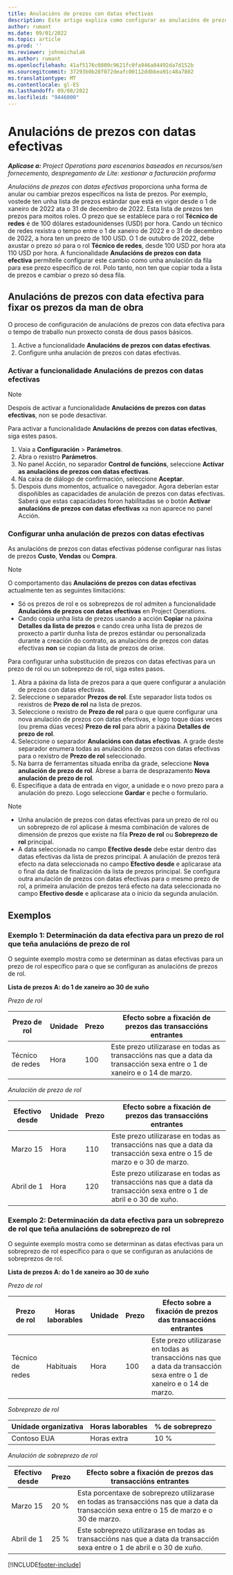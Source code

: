 ```yaml
---
title: Anulacións de prezos con datas efectivas
description: Este artigo explica como configurar as anulacións de prezos para prezos específicos na lista de prezos.
author: rumant
ms.date: 09/01/2022
ms.topic: article
ms.prod: ''
ms.reviewer: johnmichalak
ms.author: rumant
ms.openlocfilehash: 41af5176c0809c9621fc0fa946a04492da7d152b
ms.sourcegitcommit: 37293b0b28f072deafc00112ddbbea91c48a7802
ms.translationtype: MT
ms.contentlocale: gl-ES
ms.lasthandoff: 09/08/2022
ms.locfileid: "9446000"
---
```

# <a name="date-effective-price-overrides"></a>Anulacións de prezos con datas efectivas 

_**Aplícase a:** Project Operations para escenarios baseados en recursos/sen fornecemento, despregamento de Lite: xestionar a facturación proforma_

*Anulacións de prezos con datas efectivas* proporciona unha forma de anular ou cambiar prezos específicos na lista de prezos. Por exemplo, vostede ten unha lista de prezos estándar que está en vigor desde o 1 de xaneiro de 2022 ata o 31 de decembro de 2022. Esta lista de prezos ten prezos para moitos roles. O prezo que se establece para o rol **Técnico de redes** é de 100 dólares estadounidenses (USD) por hora. Cando un técnico de redes rexistra o tempo entre o 1 de xaneiro de 2022 e o 31 de decembro de 2022, a hora ten un prezo de 100 USD. O 1 de outubro de 2022, debe axustar o prezo *só* para o rol **Técnico de redes**, desde 100 USD por hora ata 110 USD por hora. A funcionalidade **Anulacións de prezos con data efectiva** permítelle configurar este cambio como unha anulación da fila para ese prezo específico de rol. Polo tanto, non ten que copiar toda a lista de prezos e cambiar o prezo só desa fila.

## <a name="date-effective-price-overrides-for-labor-pricing"></a>Anulacións de prezos con data efectiva para fixar os prezos da man de obra

O proceso de configuración de anulacións de prezos con data efectiva para o tempo de traballo nun proxecto consta de dous pasos básicos.

1. Active a funcionalidade **Anulacións de prezos con datas efectivas**.
1. Configure unha anulación de prezos con datas efectivas.

### <a name="enable-the-date-effective-price-overrides-feature"></a>Activar a funcionalidade Anulacións de prezos con datas efectivas

> [!NOTE]
> Despois de activar a funcionalidade **Anulacións de prezos con datas efectivas**, non se pode desactivar.

Para activar a funcionalidade **Anulacións de prezos con datas efectivas**, siga estes pasos.

1. Vaia a **Configuración** \> **Parámetros**.
1. Abra o rexistro **Parámetros**.
1. No panel Acción, no separador **Control de funcións**, seleccione **Activar as anulacións de prezos con datas efectivas**.
1. Na caixa de diálogo de confirmación, seleccione **Aceptar**.
1. Despois duns momentos, actualice o navegador. Agora deberían estar dispoñibles as capacidades de anulación de prezos con datas efectivas. Saberá que estas capacidades foron habilitadas se o botón **Activar anulacións de prezos con datas efectivas** xa non aparece no panel Acción.

### <a name="set-up-a-date-effective-price-override"></a>Configurar unha anulación de prezos con datas efectivas

As anulacións de prezos con datas efectivas pódense configurar nas listas de prezos **Custo**, **Vendas** ou **Compra**.

> [!NOTE]
>O comportamento das **Anulacións de prezos con datas efectivas** actualmente ten as seguintes limitacións:
>
> - Só os prezos de rol e os sobreprezos de rol admiten a funcionalidade **Anulacións de prezos con datas efectivas** en Project Operations.
> - Cando copia unha lista de prezos usando a acción **Copiar** na páxina **Detalles da lista de prezos** e cando crea unha lista de prezos de proxecto a partir dunha lista de prezos estándar ou personalizada durante a creación do contrato, as anulacións de prezos con datas efectivas **non** se copian da lista de prezos de orixe.

Para configurar unha substitución de prezos con datas efectivas para un prezo de rol ou un sobreprezo de rol, siga estes pasos.

1. Abra a páxina da lista de prezos para a que quere configurar a anulación de prezos con datas efectivas.
1. Seleccione o separador **Prezos de rol**. Este separador lista todos os rexistros de **Prezo de rol** na lista de prezos.
1. Seleccione o rexistro de **Prezo de rol** para o que quere configurar una nova anulación de prezos con datas efectivas, e logo toque dúas veces (ou prema dúas veces) **Prezo de rol** para abrir a páxina **Detalles de prezo de rol**.
1. Seleccione o separador **Anulacións con datas efectivas**. A grade deste separador enumera todas as anulacións de prezos con datas efectivas para o rexistro de **Prezo de rol** seleccionado.
1. Na barra de ferramentas situada enriba da grade, seleccione **Nova anulación de prezo de rol**. Ábrese a barra de desprazamento **Nova anulación de prezo de rol**.
1. Especifique a data de entrada en vigor, a unidade e o novo prezo para a anulación do prezo. Logo seleccione **Gardar** e peche o formulario.

> [!NOTE]
> - Unha anulación de prezos con datas efectivas para un prezo de rol ou un sobreprezo de rol aplícase á mesma combinación de valores de dimensión de prezos que existe na fila **Prezo de rol** ou **Sobreprezo de rol** principal.
> - A data seleccionada no campo **Efectivo desde** debe estar dentro das datas efectivas da lista de prezos principal. A anulación de prezos terá efecto na data seleccionada no campo **Efectivo desde** e aplicarase ata o final da data de finalización da lista de prezos principal. Se configura outra anulación de prezos con datas efectivas para o mesmo prezo de rol, a primeira anulación de prezos terá efecto na data seleccionada no campo **Efectivo desde** e aplicarase ata o inicio da segunda anulación.

## <a name="examples"></a>Exemplos

### <a name="example-1-determining-date-effectivity-for-a-role-price-that-has-role-price-overrides"></a>Exemplo 1: Determinación da data efectiva para un prezo de rol que teña anulacións de prezo de rol

O seguinte exemplo mostra como se determinan as datas efectivas para un prezo de rol específico para o que se configuran as anulacións de prezos de rol.

**Lista de prezos A: do 1 de xaneiro ao 30 de xuño**

*Prezo de rol*

| Prezo de rol | Unidade | Prezo | Efecto sobre a fixación de prezos das transaccións entrantes |
|---|---|---|---|
| Técnico de redes | Hora | 100 | Este prezo utilizarase en todas as transaccións nas que a data da transacción sexa entre o 1 de xaneiro e o 14 de marzo. |

*Anulación de prezo de rol*

| Efectivo desde | Unidade | Prezo | Efecto sobre a fixación de prezos das transaccións entrantes |
|---|---|---|---|
| Marzo 15 | Hora | 110 | Este prezo utilizarase en todas as transaccións nas que a data da transacción sexa entre o 15 de marzo e o 30 de marzo. |
| Abril de 1 | Hora | 120 | Este prezo utilizarase en todas as transaccións nas que a data da transacción sexa entre o 1 de abril e o 30 de xuño. |

### <a name="example-2-determining-date-effectivity-for-a-role-price-markup-that-has-role-price-markup-overrides"></a>Exemplo 2: Determinación da data efectiva para un sobreprezo de rol que teña anulacións de sobreprezo de rol

O seguinte exemplo mostra como se determinan as datas efectivas para un sobreprezo de rol específico para o que se configuran as anulacións de sobreprezos de rol.

**Lista de prezos A: do 1 de xaneiro ao 30 de xuño**

*Prezo de rol*

| Prezo de rol | Horas laborables | Unidade | Prezo | Efecto sobre a fixación de prezos das transaccións entrantes |
|---|---|---|---|---|
| Técnico de redes | Habituais | Hora | 100 | Este prezo utilizarase en todas as transaccións nas que a data da transacción sexa entre o 1 de xaneiro e o 14 de marzo. |

*Sobreprezo de rol*

| Unidade organizativa | Horas laborables | % de sobreprezo |
|---|---|---|
| Contoso EUA | Horas extra | 10 % |

*Anulación de sobreprezo de rol*

| Efectivo desde | Prezo | Efecto sobre a fixación de prezos das transaccións entrantes |
|---|---|---|
| Marzo 15 | 20 % | Esta porcentaxe de sobreprezo utilizarase en todas as transaccións nas que a data da transacción sexa entre o 15 de marzo e o 30 de marzo. |
| Abril de 1 | 25 % | Este sobreprezo utilizarase en todas as transaccións nas que a data da transacción sexa entre o 1 de abril e o 30 de xuño. |

[!INCLUDE[footer-include](../includes/footer-banner.md)]
